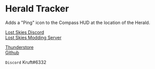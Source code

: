 # Herald Tracker

Adds a "Ping" icon to the Compass HUD at the location of the Herald.

[Lost Skies Discord](https://discord.gg/QWtTAnbvqz)  
[Lost Skies Modding Server](https://discord.gg/zVXAPcHqDV)  

[Thunderstore](https://thunderstore.io/c/lost-skies/p/kruft/Herald_Tracker/)  
[Github](https://github.com/kruftt/LostSkiesMods/tree/main/HeraldTracker)  

`Discord` Kruft#6332  
